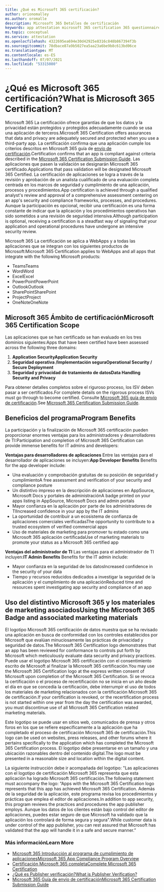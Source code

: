 ```yaml
---
title: ¿Qué es Microsoft 365 certificación?
author: orionomalley
ms.author: oromalle
description: Microsoft 365 Detalles de certificación
keywords: app attestation microsoft 365 certification 365 questionnaire appSource
ms.topic: conceptual
ms.service: attestation
ms.openlocfilehash: 4322695ea694e30d42925e8316c848b867394f3b
ms.sourcegitcommit: 78dbace87a9b5027ea5aa23a6be9b8c613bd06ce
ms.translationtype: MT
ms.contentlocale: es-ES
ms.lasthandoff: 07/07/2021
ms.locfileid: "53315080"
---
```

# <a name="what-is-microsoft-365-certification"></a><span data-ttu-id="b1fd4-104">¿Qué es Microsoft 365 certificación?</span><span class="sxs-lookup"><span data-stu-id="b1fd4-104">What is Microsoft 365 Certification?</span></span>

<span data-ttu-id="b1fd4-105">Microsoft 365 La certificación ofrece garantías de que los datos y la privacidad están protegidos y protegidos adecuadamente cuando se usa una aplicación de terceros.</span><span class="sxs-lookup"><span data-stu-id="b1fd4-105">Microsoft 365 Certification offers assurances that data and privacy are adequately secured and protected when you use a third-party app.</span></span> <span data-ttu-id="b1fd4-106">La certificación confirma que una aplicación cumple los criterios descritos en Microsoft 365 guía de [envío de certificación](https://docs.microsoft.com/microsoft-365-app-certification/docs/certification-submission-guide).</span><span class="sxs-lookup"><span data-stu-id="b1fd4-106">Certification confirms that an app is compliant against criteria described in the [Microsoft 365 Certification Submission Guide](https://docs.microsoft.com/microsoft-365-app-certification/docs/certification-submission-guide).</span></span> <span data-ttu-id="b1fd4-107">Las aplicaciones que pasen la validación se designarán Microsoft 365 certificado.</span><span class="sxs-lookup"><span data-stu-id="b1fd4-107">Applications that pass validation will be designated Microsoft 365 Certified.</span></span>
<span data-ttu-id="b1fd4-108">La certificación de aplicaciones se logra a través de la revisión y aprobación de un analista cualificado de una evaluación completa centrada en los marcos de seguridad y cumplimiento de una aplicación, procesos y procedimientos.</span><span class="sxs-lookup"><span data-stu-id="b1fd4-108">App certification is achieved through a qualified analyst's review and approval of a comprehensive assessment centering on an app's security and compliance frameworks, processes, and procedures.</span></span> <span data-ttu-id="b1fd4-109">Aunque la participación es opcional, recibir una certificación es una forma constante de indicar que la aplicación y los procedimientos operativos han sido sometidos a una revisión de seguridad intensiva.</span><span class="sxs-lookup"><span data-stu-id="b1fd4-109">Although participation is optional, receiving a certification is a steadfast way of signaling that your application and operational procedures have undergone an intensive security review.</span></span>

<span data-ttu-id="b1fd4-110">Microsoft 365 La certificación se aplica a WebApps y a todas las aplicaciones que se integran con los siguientes productos de Microsoft:</span><span class="sxs-lookup"><span data-stu-id="b1fd4-110">Microsoft 365 Certification applies to WebApps and all apps that integrate with the following Microsoft products:</span></span>
- <span data-ttu-id="b1fd4-111">Teams</span><span class="sxs-lookup"><span data-stu-id="b1fd4-111">Teams</span></span>
- <span data-ttu-id="b1fd4-112">Word</span><span class="sxs-lookup"><span data-stu-id="b1fd4-112">Word</span></span>
- <span data-ttu-id="b1fd4-113">Excel</span><span class="sxs-lookup"><span data-stu-id="b1fd4-113">Excel</span></span>
- <span data-ttu-id="b1fd4-114">PowerPoint</span><span class="sxs-lookup"><span data-stu-id="b1fd4-114">PowerPoint</span></span>
- <span data-ttu-id="b1fd4-115">Outlook</span><span class="sxs-lookup"><span data-stu-id="b1fd4-115">Outlook</span></span>
- <span data-ttu-id="b1fd4-116">SharePoint</span><span class="sxs-lookup"><span data-stu-id="b1fd4-116">SharePoint</span></span>
- <span data-ttu-id="b1fd4-117">Project</span><span class="sxs-lookup"><span data-stu-id="b1fd4-117">Project</span></span>
- <span data-ttu-id="b1fd4-118">OneNote</span><span class="sxs-lookup"><span data-stu-id="b1fd4-118">OneNote</span></span>

## <a name="microsoft-365-certification-scope"></a><span data-ttu-id="b1fd4-119">Microsoft 365 Ámbito de certificación</span><span class="sxs-lookup"><span data-stu-id="b1fd4-119">Microsoft 365 Certification Scope</span></span>

<span data-ttu-id="b1fd4-120">Las aplicaciones que se han certificado se han evaluado en los tres dominios siguientes:</span><span class="sxs-lookup"><span data-stu-id="b1fd4-120">Apps that have been certified have been assessed across the following three domains:</span></span>
1.  <span data-ttu-id="b1fd4-121">**Application Security**</span><span class="sxs-lookup"><span data-stu-id="b1fd4-121">**Application Security**</span></span>
1.  <span data-ttu-id="b1fd4-122">**Seguridad operativa /Implementación segura**</span><span class="sxs-lookup"><span data-stu-id="b1fd4-122">**Operational Security / Secure Deployment**</span></span>
1.  <span data-ttu-id="b1fd4-123">**Seguridad y privacidad de tratamiento de datos**</span><span class="sxs-lookup"><span data-stu-id="b1fd4-123">**Data Handling Security and Privacy**</span></span>

<span data-ttu-id="b1fd4-124">Para obtener detalles completos sobre el riguroso proceso, los ISV deben pasar a ser certificados.</span><span class="sxs-lookup"><span data-stu-id="b1fd4-124">For complete details on the rigorous process ISVs must go through to become certified.</span></span> <span data-ttu-id="b1fd4-125">Consulte [Microsoft 365 guía de envío de certificación](https://docs.microsoft.com/microsoft-365-app-certification/docs/certification-submission-guide).</span><span class="sxs-lookup"><span data-stu-id="b1fd4-125">See [Microsoft 365 Certification Submission Guide](https://docs.microsoft.com/microsoft-365-app-certification/docs/certification-submission-guide).</span></span>

## <a name="program-benefits"></a><span data-ttu-id="b1fd4-126">Beneficios del programa</span><span class="sxs-lookup"><span data-stu-id="b1fd4-126">Program Benefits</span></span>
<span data-ttu-id="b1fd4-127">La participación y la finalización de Microsoft 365 certificación pueden proporcionar enormes ventajas para los administradores y desarrolladores de TI:</span><span class="sxs-lookup"><span data-stu-id="b1fd4-127">Participation and completion of Microsoft 365 Certification can provide immense benefits for IT admins and developers:</span></span>

<span data-ttu-id="b1fd4-128">**Ventajas para desarrolladores de aplicaciones** Entre las ventajas para el desarrollador de aplicaciones se incluyen:</span><span class="sxs-lookup"><span data-stu-id="b1fd4-128">**App Developer Benefits** Benefits for the app developer include:</span></span> 
-   <span data-ttu-id="b1fd4-129">Una evaluación y comprobación gratuitas de su posición de seguridad y cumplimiento</span><span class="sxs-lookup"><span data-stu-id="b1fd4-129">A free assessment and verification of your security and compliance posture</span></span>
-   <span data-ttu-id="b1fd4-130">Un distintivo impreso en la descripción de aplicaciones en AppSource, Microsoft Docs y portales de administración</span><span class="sxs-lookup"><span data-stu-id="b1fd4-130">A badge printed on your apps listing in AppSource, Microsoft Docs and admin portals</span></span>
-   <span data-ttu-id="b1fd4-131">Mayor confianza en la aplicación por parte de los administradores de TI</span><span class="sxs-lookup"><span data-stu-id="b1fd4-131">Increased confidence in your app by the IT admins</span></span>
-   <span data-ttu-id="b1fd4-132">La oportunidad de contribuir a un ecosistema de confianza de aplicaciones comerciales verificadas</span><span class="sxs-lookup"><span data-stu-id="b1fd4-132">The opportunity to contribute to a trusted ecosystem of verified commercial apps</span></span>
-   <span data-ttu-id="b1fd4-133">Uso de materiales de marketing para promover tu estado como una Microsoft 365 aplicación certificada</span><span class="sxs-lookup"><span data-stu-id="b1fd4-133">Use of marketing materials to promote your status as a Microsoft 365 certified app</span></span>

<span data-ttu-id="b1fd4-134">**Ventajas del administrador de TI** Las ventajas para el administrador de TI incluyen:</span><span class="sxs-lookup"><span data-stu-id="b1fd4-134">**IT Admin Benefits** Benefits for the IT admin include:</span></span>
-   <span data-ttu-id="b1fd4-135">Mayor confianza en la seguridad de los datos</span><span class="sxs-lookup"><span data-stu-id="b1fd4-135">Increased confidence in the security of your data</span></span>
-   <span data-ttu-id="b1fd4-136">Tiempo y recursos reducidos dedicados a investigar la seguridad de la aplicación y el cumplimiento de una aplicación</span><span class="sxs-lookup"><span data-stu-id="b1fd4-136">Reduced time and resources spent investigating app security and compliance of an app</span></span>

## <a name="using-the-microsoft-365-badge-and-associated-marketing-materials"></a><span data-ttu-id="b1fd4-137">Uso del distintivo Microsoft 365 y los materiales de marketing asociados</span><span class="sxs-lookup"><span data-stu-id="b1fd4-137">Using the Microsoft 365 Badge and associated marketing materials</span></span>
<span data-ttu-id="b1fd4-138">El logotipo Microsoft 365 certificación de datos muestra que se ha revisado una aplicación en busca de conformidad con los controles establecidos por Microsoft que evalúan minuciosamente las prácticas de privacidad y seguridad de datos.</span><span class="sxs-lookup"><span data-stu-id="b1fd4-138">The Microsoft 365 Certification logo demonstrates that an app has been reviewed for conformance to controls put forth by Microsoft which meticulously evaluate data security and privacy practices.</span></span> <span data-ttu-id="b1fd4-139">Puede usar el logotipo Microsoft 365 certificación con el consentimiento escrito de Microsoft al finalizar la Microsoft 365 certificación.</span><span class="sxs-lookup"><span data-stu-id="b1fd4-139">You may use the Microsoft 365 Certification logo at the express written consent of Microsoft upon completion of the Microsoft 365 Certification.</span></span> <span data-ttu-id="b1fd4-140">Si se revoca la certificación o el proceso de recertificación no se inicia en un año desde el día en que se concedía la certificación, debe interrumpir el uso de todos los materiales de marketing relacionados con la certificación Microsoft 365 de certificación.</span><span class="sxs-lookup"><span data-stu-id="b1fd4-140">If your certification is revoked, or the recertification process is not started within one year from the day the certification was awarded, you must discontinue use of all Microsoft 365 Certification related marketing materials.</span></span> 

<span data-ttu-id="b1fd4-141">Este logotipo se puede usar en sitios web, comunicados de prensa y otros foros en los que se refiere específicamente a la aplicación que ha completado el proceso de certificación Microsoft 365 de certificación.</span><span class="sxs-lookup"><span data-stu-id="b1fd4-141">This logo can be used on websites, press releases, and other forums where it pertains specifically to the application which has completed the Microsoft 365 Certification process.</span></span> <span data-ttu-id="b1fd4-142">El logotipo debe presentarse en un tamaño y una ubicación razonables dentro del contenido digital.</span><span class="sxs-lookup"><span data-stu-id="b1fd4-142">The logo must be presented in a reasonable size and location within the digital content.</span></span> 

<span data-ttu-id="b1fd4-143">La siguiente instrucción debe ir acompañada del logotipo: "Las aplicaciones con el logotipo de certificación Microsoft 365 representa que esta aplicación ha logrado Microsoft 365 certificación.</span><span class="sxs-lookup"><span data-stu-id="b1fd4-143">The following statement must accompany the logo: “Apps with the Microsoft 365 Certification logo represents that this app has achieved Microsoft 365 Certification.</span></span> <span data-ttu-id="b1fd4-144">Además de la seguridad de la aplicación, este programa revisa los procedimientos y prácticas que emplea el editor de aplicaciones.</span><span class="sxs-lookup"><span data-stu-id="b1fd4-144">In addition to app security, this program reviews the practices and procedures the app publisher employs.</span></span> <span data-ttu-id="b1fd4-145">Aunque los datos de los clientes están bajo control del editor de aplicaciones, puedes estar seguro de que Microsoft ha validado que la aplicación los controlará de forma segura y segura".</span><span class="sxs-lookup"><span data-stu-id="b1fd4-145">While customer data is under control of the app publisher, you can rest assured that Microsoft has validated that the app will handle it in a safe and secure manner.”</span></span>


### <a name="learn-more"></a><span data-ttu-id="b1fd4-146">Más información</span><span class="sxs-lookup"><span data-stu-id="b1fd4-146">Learn More</span></span>
* [<span data-ttu-id="b1fd4-147">Microsoft 365 Introducción al programa de cumplimiento de aplicaciones</span><span class="sxs-lookup"><span data-stu-id="b1fd4-147">Microsoft 365 App Compliance Program Overview</span></span>](~/overview.md)  
* [<span data-ttu-id="b1fd4-148">Certificación Microsoft 365 completa</span><span class="sxs-lookup"><span data-stu-id="b1fd4-148">Complete Microsoft 365 Certification</span></span>](~/docs/certification.md)  
* [<span data-ttu-id="b1fd4-149">¿Qué es Publisher verificación?</span><span class="sxs-lookup"><span data-stu-id="b1fd4-149">What is Publisher Verification?</span></span>](https://docs.microsoft.com/azure/active-directory/develop/publisher-verification-overview)
* [<span data-ttu-id="b1fd4-150">Microsoft 365 Guía de envío de certificación</span><span class="sxs-lookup"><span data-stu-id="b1fd4-150">Microsoft 365 Certification Submission Guide</span></span>](~/docs/certification-submission-guide.md)

